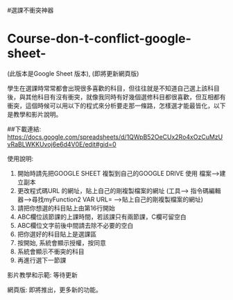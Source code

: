 #選課不衝突神器
# Course-don-t-conflict-google-sheet-
(此版本是Google Sheet 版本), (即將更新網頁版)

學生在選課時常常都會出現很多喜歡的科目，但往往就是不知道自己選上該科目後，與其他科目有沒有衝突，就像我同時有好幾個選修科目都很喜歡，但互相都有衝突，這個時候可以用以下的程式來分析要走那一條路，怎樣選才能最皆化，以下是教學和影片說明。

##下載連結:
https://docs.google.com/spreadsheets/d/1QWpB52OeCUx2Ro4xOzCuMzUvRaBLWKKUvoj6e6d4V0E/edit#gid=0

使用說明:
1.	開始時請先把GOOGLE SHEET 複製到自己的GOOGLE DRIVE 使用
    檔案-->建立副本
2.	更改程式碼URL 的網址，貼上自己的剛複製檔案的網址
    (工具--> 指令碼編輯器-->尋找myFunction2 VAR  URL= -->貼上自己的剛複製檔案的網址)
3.	請把你想選的科目貼上由第16行開始
4.	ABC欄位該節課的上課時間，若該課只有兩節課，C欄可留空白
5.	ABC欄位文字前後中間請去除不必要的空白
6.	把你選好的科目貼上是選課區
7.	按開始, 系統會顯示授權，按同意
8.	系統會顯示不衝突的科目
9.	再進行選下一節課


影片教學和示範:
等待更新

網頁版: 
即將推出，更多新的功能。
